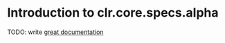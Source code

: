 # Introduction to clr.core.specs.alpha

TODO: write [great documentation](http://jacobian.org/writing/great-documentation/what-to-write/)
